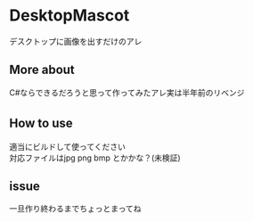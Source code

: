 # DesktopMascot
デスクトップに画像を出すだけのアレ

## More about
C#ならできるだろうと思って作ってみたアレ実は半年前のリベンジ

## How to use  　
適当にビルドして使ってください  
対応ファイルはjpg png bmp とかかな？(未検証)
  
## issue  
一旦作り終わるまでちょっとまってね

